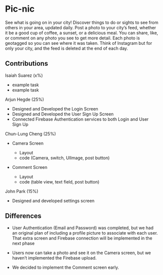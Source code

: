 # Pic-nic
See what is going on in your city! Discover things to do or sights to see from others in your area, updated daily. Post a photo to your city’s feed, whether it be a good cup of coffee, a sunset, or a delicious meal. 
You can share, like, or comment on any photo you see to get more detail. Each photo is geotagged so you can see where it was taken. Think of Instagram but for only your city, and the feed is deleted at the end of each day. 

## Contributions  
Isaiah Suarez (x%)  
- example task
- example task  

Arjun Hegde (25%)  
- Designed and Developed the Login Screen
- Designed and Developed the User Sign Up Screen
- Connected Firebase Authentication services to both Login and User Sign Up 

Chun-Lung Cheng (25%)  
- Camera Screen
    - Layout
    - code (Camera, switch, UIImage, post button)

- Comment Screen
    - Layout
    - code (table view, text field, post button)


John Park (15%)  
- Designed and developed settings screen

## Differences  
- User Authentication (Email and Password) was completed, but we had an original plan of including a profile picture to associate with each user. That extra screen and Firebase connection will be implemented in the next phase

- Users now can take a photo and see it on the Camera screen, but we haven’t implemented the Firebase upload. 

- We decided to implement the Comment screen early.
